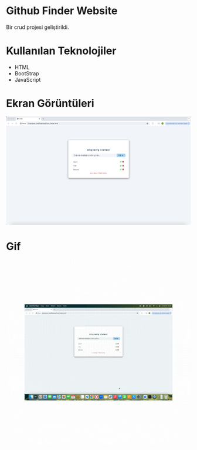 # Github Finder Website
 Bir crud projesi geliştirildi.

# Kullanılan Teknolojiler
- HTML
- BootStrap
- JavaScript


# Ekran Görüntüleri
![](images/screen.png)

# Gif
![](images/screen.gif)